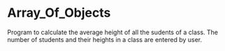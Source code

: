 # Array_Of_Objects
Program to calculate the average height of all the sudents of a class. The number of students and their heights in a class are entered by user.
